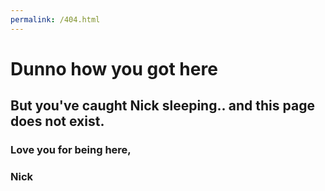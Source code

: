 ```yaml
---
permalink: /404.html
---
```


# Dunno how you got here
## But you've caught Nick sleeping.. and this page does not exist.

### Love you for being here,
### Nick
